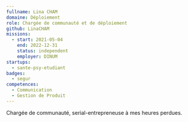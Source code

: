 ```yaml
---
fullname: Lina CHAM
domaine: Déploiement
role: Chargée de communauté et de déploiement
github: LinaCHAM
missions:
  - start: 2021-05-04
    end: 2022-12-31
    status: independent
    employer: DINUM
startups:
  - sante-psy-etudiant
badges:
  - segur
competences:
  - Communication
  - Gestion de Produit
---
```

Chargée de communauté, serial-entrepreneuse à mes heures perdues.